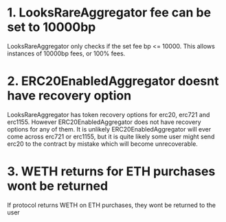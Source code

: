 # 1. LooksRareAggregator fee can be set to 10000bp
LooksRareAggregator only checks if the set fee bp <= 10000. This allows instances of 10000bp fees, or 100% fees.

# 2. ERC20EnabledAggregator doesnt have recovery option
LooksRareAggregator has token recovery options for erc20, erc721 and erc1155. However ERC20EnabledAggregator does not have recovery options for any of them. It is unlikely ERC20EnabledAggregator will ever come across erc721 or erc1155, but it is quite likely some user might send erc20 to the contract by mistake which will become unrecoverable.

# 3. WETH returns for ETH purchases wont be returned
If protocol returns WETH on ETH purchases, they wont be returned to the user
